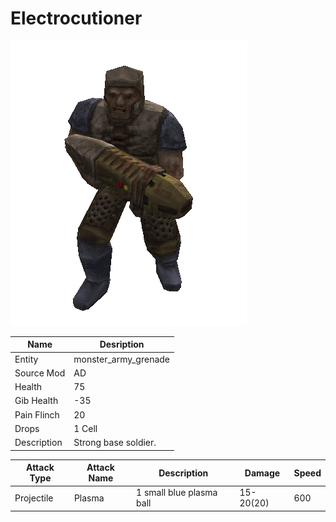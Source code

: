 # Electrocutioner
![Monster Picture](https://github.com/JosiahJack/Keep/blob/master/readmesrc/grunt_plasma.png)

|Name  |Desription|
|------|-------------|
|Entity|monster_army_grenade|
|Source Mod|AD|
|Health|75|
|Gib Health|-35|
|Pain Flinch|20|
|Drops|1 Cell|
|Description|Strong base soldier.|

|Attack Type|Attack Name|Description|Damage|Speed|
|-----------|-----------|-----------|------|----|
|Projectile |Plasma|1 small blue plasma ball|15-20(20)|600|